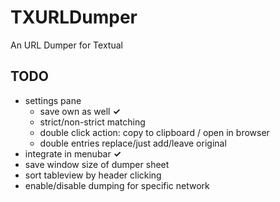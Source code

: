 TXURLDumper
===========

An URL Dumper for Textual


TODO
----

- settings pane
  - save own as well **✓**
  - strict/non-strict matching
  - double click action: copy to clipboard / open in browser
  - double entries replace/just add/leave original
- integrate in menubar **✓**
- save window size of dumper sheet
- sort tableview by header clicking
- enable/disable dumping for specific network
